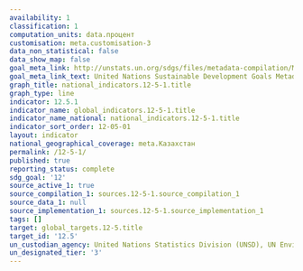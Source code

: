 ```yaml
---
availability: 1
classification: 1
computation_units: data.процент
customisation: meta.customisation-3
data_non_statistical: false
data_show_map: false
goal_meta_link: http://unstats.un.org/sdgs/files/metadata-compilation/Metadata-Goal-12.pdf
goal_meta_link_text: United Nations Sustainable Development Goals Metadata (pdf 782kB)
graph_title: national_indicators.12-5-1.title
graph_type: line
indicator: 12.5.1
indicator_name: global_indicators.12-5-1.title
indicator_name_national: national_indicators.12-5-1.title
indicator_sort_order: 12-05-01
layout: indicator
national_geographical_coverage: meta.Казахстан
permalink: /12-5-1/
published: true
reporting_status: complete
sdg_goal: '12'
source_active_1: true
source_compilation_1: sources.12-5-1.source_compilation_1
source_data_1: null
source_implementation_1: sources.12-5-1.source_implementation_1
tags: []
target: global_targets.12-5.title
target_id: '12.5'
un_custodian_agency: United Nations Statistics Division (UNSD), UN Environment (UNEP)
un_designated_tier: '3'
---
```

